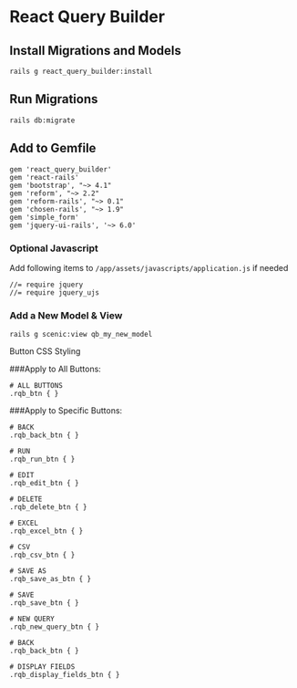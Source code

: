 # React Query Builder

## Install Migrations and Models
`rails g react_query_builder:install`

## Run Migrations
`rails db:migrate`


## Add to Gemfile
```
gem 'react_query_builder'
gem 'react-rails'
gem 'bootstrap', "~> 4.1"
gem 'reform', "~> 2.2"
gem 'reform-rails', "~> 0.1"
gem 'chosen-rails', "~> 1.9"
gem 'simple_form'
gem 'jquery-ui-rails', '~> 6.0'
```


### Optional Javascript
Add following items to `/app/assets/javascripts/application.js` if needed
```
//= require jquery
//= require jquery_ujs
```


### Add a New Model & View
```
rails g scenic:view qb_my_new_model
```

Button CSS Styling

###Apply to All Buttons:
```
# ALL BUTTONS
.rqb_btn { }
```

###Apply to Specific Buttons:
```
# BACK
.rqb_back_btn { }

# RUN
.rqb_run_btn { }

# EDIT
.rqb_edit_btn { }

# DELETE
.rqb_delete_btn { }

# EXCEL
.rqb_excel_btn { }

# CSV 
.rqb_csv_btn { }

# SAVE AS
.rqb_save_as_btn { }

# SAVE
.rqb_save_btn { }

# NEW QUERY
.rqb_new_query_btn { }

# BACK
.rqb_back_btn { }

# DISPLAY FIELDS
.rqb_display_fields_btn { }

```

